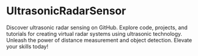 # UltrasonicRadarSensor
Discover ultrasonic radar sensing on GitHub. Explore code, projects, and tutorials for creating virtual radar systems using ultrasonic technology. Unleash the power of distance measurement and object detection. Elevate your skills today!
